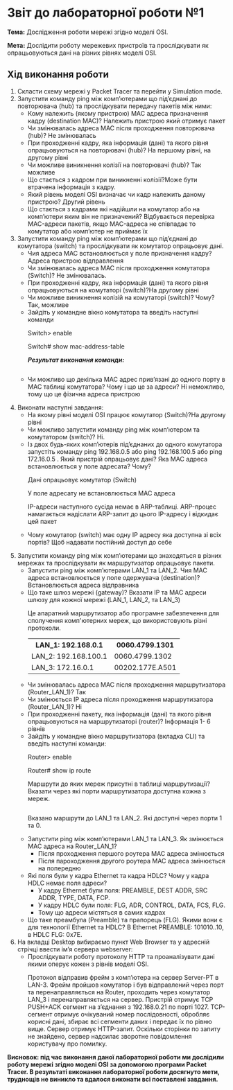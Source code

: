 <h1>Звіт до лабораторної роботи №1</h1>
<p><b>Тема:</b> Дослідження роботи мережі згідно моделі OSI.</p>
<p><b>Мета:</b> Дослідити роботу мережевих пристроїв та прослідкувати як опрацьовуються дані на різних рівнях моделі OSI.</p>
<h2>Хід виконання роботи</h2>
<ol>
<li>Скласти схему мережі у Packet Tracer та перейти у Simulation mode. </li>
<img src="https://github.com/RostyslavBoretskiy/TR31-TOTM2020/blob/master/LAB1/001.jpg" alt="">
<li>Запустити команду ping між комп’ютерами що під’єднані до повторювача (hub) та прослідкувати передачу пакетів між ними:
<ul>
<li>Кому належить (якому пристрою) MAC адреса призначення кадру (destination МАС)?
<span class="red">Належить пристрою який отримує пакет</span></li>
<li>Чи змінювалась адреса MAC після проходження повторювача (hub)? <span class="red"> Не змінювалась</span></li>
<li>При проходженні кадру, яка інформація (дані) та якого рівня опрацьовуються на повторювачі (hub)?<span class="red">  На першому рівні, на другому рівні</span></li>
<li>Чи можливе виникнення колізії на повторювачі (hub)?<span class="red"> Так можливе</span></li>
<li>Що стається з кадром при виникненні колізії?<span class="red">Може бути втрачена інформація з кадру.</span> </li>
<li>Який рівень моделі OSI визначає чи кадр належить даному пристрою?<span class="red"> Другий рівень</span></li>
<li>Що стається з кадрами які надійшли на комутатор або на комп’ютери яким він не призначений? <span class="red">Відбувається перевірка MAC-адреси пакетів, якщо MAC-адреса не співпадає то комутатор або комп’ютер не приймає їх</span></li>
</ul>
</li>
<li>Запустити команду ping між комп’ютерами що під’єднані до комутатора (switch) та прослідкувати як комутатор опрацьовує дані.
<ul>
<li>Чия адреса MAC встановлюється у поле призначення кадру?<span class="red">Адреса пристрою відправлення</span> </li>
<li>Чи змінювалась адреса MAC після проходження комутатора (Switch)? <span class="red">Не змінювалась.</span></li>
<li>При проходженні кадру, яка інформація (дані) та якого рівня опрацьовуються на комутаторі (switch)?<span class="red">На другому рівні</span> </li>
<li>Чи можливе виникнення колізій на комутаторі (switch)? Чому? <span class="red">Так, можливе</span></li>
<li>Зайдіть у командне вікно комутатора та введіть наступні команди
<p> Switch> enable</p>
<p> Switch# show mac-address-table</p>
<p><b><i> Результат виконання команди: </i></b></p>
<img src="https://github.com/RostyslavBoretskiy/TR31-TOTM2020/blob/master/LAB1/003.jpg" alt="">
</li>
<li>
<p>Чи можливо що декілька МАС адрес прив’язані до одного порту в МАС таблиці комутатора? Чому і що це за адреси?<span class="red"> Ні неможливо, тому що це фізична адреса пристрою</span></p>
</li>
</ul>
</li>
<li>Виконати наступні завдання:
<ul>
<li>На якому рівні моделі OSI працює комутатор (Switch)?<span class="red">На другому рівні</span> </li>
<li>Чи можливо запустити команду ping між комп’ютером та комутатором (switch)? <span class="red">Ні.</span></li>
<li>Із двох будь-яких комп’ютерів під’єднаних до одного комутатора запустіть команду ping 192.168.0.5 або ping 192.168.100.5 або ping 172.16.0.5 . Який пристрій опрацьовує дані? Яка МАС адреса встановлюється у поле адресата? Чому?
<p>Дані опрацьовує комутатор (Switch)</p>
<p>У поле адресату не встановлюється MAC адреса</p>
<p>IP-адреси наступного сусіда немає в ARP-таблиці. ARP-процес намагається надіслати ARP-запит до цього IP-адресу і відкидає цей пакет</p>
</li>
<li>
<p>Чому комутатор (switch) має одну ІР адресу яка доступна зі всіх портів? <span class="red"> Щоб надавати постійний доступ до себе</span></p>
</li>
</ul>
</li>
<li>Запустити команду ping між комп’ютерами що знаходяться в різних мережах та прослідкувати як маршрутизатор опрацьовує пакети.
<ul>
<li>Запустити ping між комп’ютерами LAN_1 та LAN_2. Чия МАС адреса встановлюється у поле одержувача (destination)?<span class="red"> Встановлюється адреса відправника</span></li>
<li>Що таке шлюз мережі (gateway)? Вказати IP та МАС адреси шлюзу для кожної мережі (LAN_1, LAN_2, та LAN_3)
<p>Це апаратний маршрутизатор або програмне забезпечення для сполучення комп'ютерних мереж, що використовують різні протоколи.</p>
<table>
<tr>
<th>LAN_1: 192.168.0.1</th>
<th>0060.4799.1301</th>
</tr>
<tr>
                            <td>LAN_2: 192.168.100.1</td>
                            <td>0060.4799.1302</td>
                        </tr>
                        <tr>
                            <td>LAN_3: 172.16.0.1</td>
                            <td>00202.177E.A501</td>
                        </tr>
                    </table>
                </li>
                <li>Чи змінювалась адреса MAC після проходження маршрутизатора (Router_LAN_1)?<span class="red"> Так</span></li>
                <li>Чи змінюється ІР адреса після проходження маршрутизатора (Router_LAN_1)? <span class="red"> Нi</span></li>
                <li>При проходженні пакету, яка інформація (дані) та якого рівня опрацьовуються на маршрутизаторі (router)? <span class="red">Інформація 1- 6 рівнів</span></li>
                <li>Зайдіть у командне вікно маршрутизатора (вкладка CLI) та введіть наступні команди:
                    <p>Router> enable</p>
                    <p>Router# show ip route</p>
                    <p>Маршрути до яких мереж присутні в таблиці маршрутизації? Вказати через які порти маршрутизатора доступна кожна з мереж.</p>
                    <img src="https://github.com/RostyslavBoretskiy/TR31-TOTM2020/blob/master/LAB1/002.jpg" alt="">
                    <p>Вказано маршрути до LAN_1 та LAN_2. Які доступні через порти 1 та 0.</p>
                </li>
                <li>Запустити ping між комп’ютерами LAN_1 та LAN_3. Як змінюється МАС адреса на Router_LAN_1?
                    <ul>
                        <li><span class="red"> Після проходження першого роутера МАС адреса змінюється </span> </li>
                    </ul>
                    <ul>
                        <li><span class="red"> Після пароходження другого роутера МАС адреса змінюється на попередню</span></li>
                    </ul>
                </li>
                <li>Які поля були у кадра Ethernet та кадра HDLC? Чому у кадра HDLC немає поля адреси?
                    <ul>
                        <li><span class="red"> У кадру Ethernet були поля: PREAMBLE, DEST ADDR, SRC ADDR, TYPE, DATA, FCP.</span></li>
                    </ul>
                    <ul>
                        <li><span class="red"> У кадру HDLC були поля: FLG, ADR, CONTROL, DATA, FCS, FLG.</span></li>
                    </ul>
                    <ul>
                        <li><span class="red"> Тому що адреси містяться в самих кадрах</span></li>
                    </ul>
                </li>
                <li>Що таке преамбула (Preamble) та прапорець (FLG). Якими вони є для технології Ethernet та HDLC?<span class="red"> В Ethernet PREAMBLE: 101010..10, в HDLC FLG: 0x7E.</span></li>
            </ul>
        </li>
        <li>На вкладці Desktop вибираємо пункт Web Browser та у адресній стрічці ввести ім’я сервера webserver:
            <ul>
                <li>Прослідкувати роботу протоколу HTTP та проаналізувати дані якими оперує кожен з рівнів моделі OSI.</li>
                <p>Протокол відправив фрейм з комп’ютера на сервер Server-PT в LAN-3. Фрейм пройшов комутатор і був відправлений через порт та перенаправляється на Router, проходить через комутатор LAN_3 і перенаправляється на сервер. Пристрій отримує TCP
                    PUSH+ACK сегмент на з’єднання з 192.168.0.21 по порті 1027. TCP-сегмент отримує очікуваний номер послідовності, обробляє корисні дані, збирає всі сегменти даних і передає їх по рівню вище. Сервер отримує HTTP-запит. Оскільки сторінки
                    по запиту не знайдено, сервер надсилає зворотне повідомлення користувачу про помилку.
                </p>
            </ul>
        </li>
    </ol>
    <p>
        <b>Висновок: під час виконання даної лабораторної роботи ми дослідили роботу мережі згідно моделі OSI за допомогою програми Packet Tracer. В результаті виконання лабораторної роботи досягнуто мети, труднощів не виникло та вдалося виконати
        всі поставлені завдання.
    </b></p>


